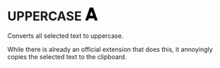 # UPPERCASE <img src="icon.png" alt="icon" width="30"/>

Converts all selected text to uppercase.

While there is already an official extension that does this, it annoyingly copies the selected text to the clipboard.
